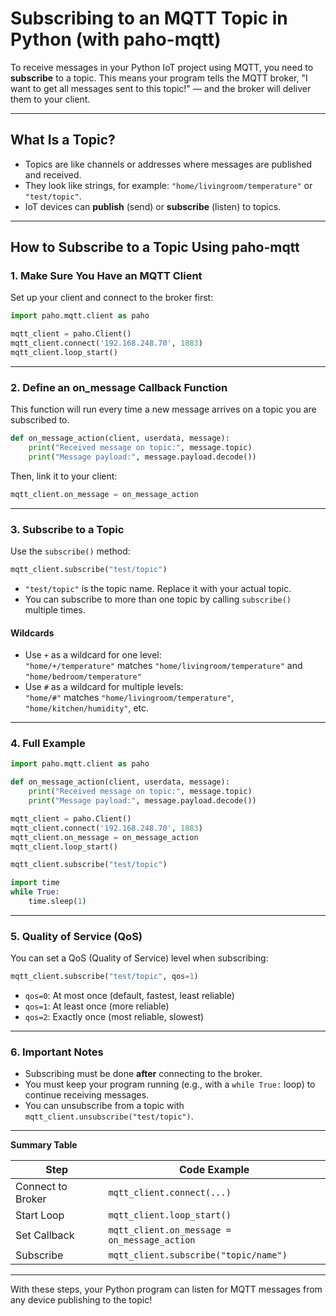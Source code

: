 # Subscribing to an MQTT Topic in Python (with paho-mqtt)

To receive messages in your Python IoT project using MQTT, you need to **subscribe** to a topic. This means your program tells the MQTT broker, "I want to get all messages sent to this topic!" — and the broker will deliver them to your client.

---

## What Is a Topic?

- Topics are like channels or addresses where messages are published and received.
- They look like strings, for example: `"home/livingroom/temperature"` or `"test/topic"`.
- IoT devices can **publish** (send) or **subscribe** (listen) to topics.

---

## How to Subscribe to a Topic Using paho-mqtt

### 1. Make Sure You Have an MQTT Client

Set up your client and connect to the broker first:

```python
import paho.mqtt.client as paho

mqtt_client = paho.Client()
mqtt_client.connect('192.168.248.70', 1883)
mqtt_client.loop_start()
```

---

### 2. Define an on_message Callback Function

This function will run every time a new message arrives on a topic you are subscribed to.

```python
def on_message_action(client, userdata, message):
    print("Received message on topic:", message.topic)
    print("Message payload:", message.payload.decode())
```

Then, link it to your client:

```python
mqtt_client.on_message = on_message_action
```

---

### 3. Subscribe to a Topic

Use the `subscribe()` method:

```python
mqtt_client.subscribe("test/topic")
```

- `"test/topic"` is the topic name. Replace it with your actual topic.
- You can subscribe to more than one topic by calling `subscribe()` multiple times.

#### Wildcards

- Use `+` as a wildcard for one level:  
  `"home/+/temperature"` matches `"home/livingroom/temperature"` and `"home/bedroom/temperature"`
- Use `#` as a wildcard for multiple levels:  
  `"home/#"` matches `"home/livingroom/temperature"`, `"home/kitchen/humidity"`, etc.

---

### 4. Full Example

```python
import paho.mqtt.client as paho

def on_message_action(client, userdata, message):
    print("Received message on topic:", message.topic)
    print("Message payload:", message.payload.decode())

mqtt_client = paho.Client()
mqtt_client.connect('192.168.248.70', 1883)
mqtt_client.on_message = on_message_action
mqtt_client.loop_start()

mqtt_client.subscribe("test/topic")

import time
while True:
    time.sleep(1)
```

---

### 5. Quality of Service (QoS)

You can set a QoS (Quality of Service) level when subscribing:

```python
mqtt_client.subscribe("test/topic", qos=1)
```
- `qos=0`: At most once (default, fastest, least reliable)
- `qos=1`: At least once (more reliable)
- `qos=2`: Exactly once (most reliable, slowest)

---

### 6. Important Notes

- Subscribing must be done **after** connecting to the broker.
- You must keep your program running (e.g., with a `while True:` loop) to continue receiving messages.
- You can unsubscribe from a topic with `mqtt_client.unsubscribe("test/topic")`.

---

**Summary Table**

| Step                | Code Example                                  |
|---------------------|-----------------------------------------------|
| Connect to Broker   | `mqtt_client.connect(...)`                    |
| Start Loop          | `mqtt_client.loop_start()`                    |
| Set Callback        | `mqtt_client.on_message = on_message_action`  |
| Subscribe           | `mqtt_client.subscribe("topic/name")`         |

---

With these steps, your Python program can listen for MQTT messages from any device publishing to the topic!
